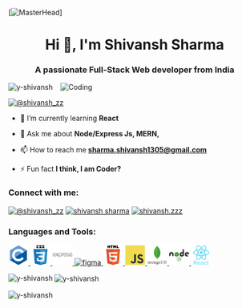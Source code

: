 [![MasterHead](https://i.redd.it/n8agw6z2smyb1.gif)]
<h1 align="center">Hi 👋, I'm Shivansh Sharma</h1>
<h3 align="center">A passionate Full-Stack Web developer from India</h3>

<img align="right" alt= "Coding" width="400" src="https://i.pinimg.com/originals/81/17/8b/81178b47a8598f0c81c4799f2cdd4057.gif">
<p align="left"> <img src="https://komarev.com/ghpvc/?username=y-shivansh&label=Profile%20views&color=0e75b6&style=flat" alt="y-shivansh" /> </p>

<p align="left"> <a href="https://twitter.com/@shivansh_zz" target="blank"><img src="https://img.shields.io/twitter/follow/@shivansh_zz?logo=twitter&style=for-the-badge" alt="@shivansh_zz" /></a> </p>

- 🌱 I’m currently learning **React**

- 💬 Ask me about **Node/Express Js, MERN,**

- 📫 How to reach me **sharma.shivansh1305@gmail.com**

- ⚡ Fun fact **I think, I am Coder?**

<h3 align="left">Connect with me:</h3>
<p align="left">
<a href="https://twitter.com/@shivansh_zz" target="blank"><img align="center" src="https://raw.githubusercontent.com/rahuldkjain/github-profile-readme-generator/master/src/images/icons/Social/twitter.svg" alt="@shivansh_zz" height="30" width="40" /></a>
<a href="https://linkedin.com/in/shivansh sharma" target="blank"><img align="center" src="https://raw.githubusercontent.com/rahuldkjain/github-profile-readme-generator/master/src/images/icons/Social/linked-in-alt.svg" alt="shivansh sharma" height="30" width="40" /></a>
<a href="https://instagram.com/shivansh.zzz" target="blank"><img align="center" src="https://raw.githubusercontent.com/rahuldkjain/github-profile-readme-generator/master/src/images/icons/Social/instagram.svg" alt="shivansh.zzz" height="30" width="40" /></a>
</p>

<h3 align="left">Languages and Tools:</h3>
<p align="left"> <a href="https://www.cprogramming.com/" target="_blank" rel="noreferrer"> <img src="https://raw.githubusercontent.com/devicons/devicon/master/icons/c/c-original.svg" alt="c" width="40" height="40"/> </a> <a href="https://www.w3schools.com/css/" target="_blank" rel="noreferrer"> <img src="https://raw.githubusercontent.com/devicons/devicon/master/icons/css3/css3-original-wordmark.svg" alt="css3" width="40" height="40"/> </a> <a href="https://expressjs.com" target="_blank" rel="noreferrer"> <img src="https://raw.githubusercontent.com/devicons/devicon/master/icons/express/express-original-wordmark.svg" alt="express" width="40" height="40"/> </a> <a href="https://www.figma.com/" target="_blank" rel="noreferrer"> <img src="https://www.vectorlogo.zone/logos/figma/figma-icon.svg" alt="figma" width="40" height="40"/> </a> <a href="https://www.w3.org/html/" target="_blank" rel="noreferrer"> <img src="https://raw.githubusercontent.com/devicons/devicon/master/icons/html5/html5-original-wordmark.svg" alt="html5" width="40" height="40"/> </a> <a href="https://developer.mozilla.org/en-US/docs/Web/JavaScript" target="_blank" rel="noreferrer"> <img src="https://raw.githubusercontent.com/devicons/devicon/master/icons/javascript/javascript-original.svg" alt="javascript" width="40" height="40"/> </a> <a href="https://www.mongodb.com/" target="_blank" rel="noreferrer"> <img src="https://raw.githubusercontent.com/devicons/devicon/master/icons/mongodb/mongodb-original-wordmark.svg" alt="mongodb" width="40" height="40"/> </a> <a href="https://nodejs.org" target="_blank" rel="noreferrer"> <img src="https://raw.githubusercontent.com/devicons/devicon/master/icons/nodejs/nodejs-original-wordmark.svg" alt="nodejs" width="40" height="40"/> </a> <a href="https://reactjs.org/" target="_blank" rel="noreferrer"> <img src="https://raw.githubusercontent.com/devicons/devicon/master/icons/react/react-original-wordmark.svg" alt="react" width="40" height="40"/> </a> </p>

<p><img align="left" src="https://github-readme-stats.vercel.app/api/top-langs?username=y-shivansh&show_icons=true&locale=en&layout=compact" alt="y-shivansh" /></p>

<p>&nbsp;<img align="center" src="https://github-readme-stats.vercel.app/api?username=y-shivansh&show_icons=true&locale=en" alt="y-shivansh" /></p>

<p><img align="center" src="https://github-readme-streak-stats.herokuapp.com/?user=y-shivansh&" alt="y-shivansh" /></p>
